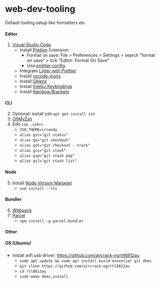 # web-dev-tooling
Default tooling setup like formatters etc

#### Editor
1. [Visual Studio Code](https://code.visualstudio.com/)
    * Install [Prettier](https://prettier.io/) Extension
        * Format on save: File > Preferences > Settings > search "format on save" > tick "Editor: Format On Save"
        * Use [prettier config](https://github.com/devphilou/web-dev-tooling/blob/main/.prettierrc)
     * Integrate [Linter with Prettier](https://prettier.io/docs/en/integrating-with-linters.html)
     * Install [vscode-icons](https://marketplace.visualstudio.com/items?itemName=vscode-icons-team.vscode-icons)
     * Install [Gitlens](https://marketplace.visualstudio.com/items?itemName=eamodio.gitlens)
     * Install [IntelliJ Keybindings](https://marketplace.visualstudio.com/items?itemName=k--kato.intellij-idea-keybindings)
     * Install [Rainbow Brackets](https://marketplace.visualstudio.com/items?itemName=2gua.rainbow-brackets)

#### CLI
2. Optional: install zsh `apt get install zsh`
3. [OhMyZsh](https://ohmyz.sh/#install)
4. Edit `vim .zshrc`
    * `ZSH_THEME=crcandy`
    * `alias gst="git status"`
    * `alias go="git checkout"`
    * `alias got="git checkout --track"`
    * `alias gis="git stash"`
    * `alias gsp="git stash pop"`
    * `alias gsl="git stash list"`

#### Node
5. Install [Node Version Manager](https://github.com/nvm-sh/nvm)
    * `nvm install --lts`

#### Bundler
6. [Webpack](https://webpack.js.org/)
7. [Parcel](https://parceljs.org/)
    * `npm install -g parcel-bundler`

#### Other

##### OS (Ubuntu)
* Install wifi usb driver: https://github.com/aircrack-ng/rtl8812au
   * `sudo apt update && sudo apt install build-essential git dkms`
   * `git clone https://github.com/aircrack-ng/rtl8812au`
   * `cd rtl8812au`
   * `sudo make dkms_install`
